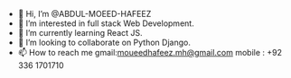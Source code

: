 - 👋 Hi, I’m @ABDUL-MOEED-HAFEEZ
- 👀 I’m interested in full stack Web Development.
- 🌱 I’m currently learning React JS.
- 💞️ I’m looking to collaborate on Python Django.
- 📫 How to reach me gmail:moueedhafeez.mh@gmail.com mobile : +92 336 1701710

<!---
ABDUL-MOEED-HAFEEZ/ABDUL-MOEED-HAFEEZ is a ✨ special ✨ repository because its `README.md` (this file) appears on your GitHub profile.
You can click the Preview link to take a look at your changes.
--->
